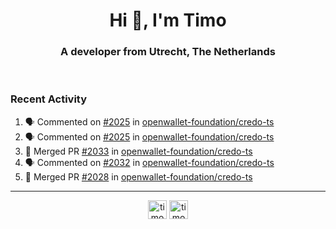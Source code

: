 <h1 align="center">Hi 👋, I'm Timo</h1>
<h3 align="center">A developer from Utrecht, The Netherlands</h3>
<br/>
<!-- https://github.com/rahuldkjain/github-profile-readme-generator --!>

<!--  <p align="left"><img src="https://github-readme-stats.vercel.app/api?username=timoglastra&show_icons=true&count_private=true&" alt="timoglastra" /></p> --!>

<!--
Github language stats
<p align="left"><img src="https://github-readme-stats.vercel.app/api/top-langs/?username=timoglastra&layout=compact" alt="timoglastra" /><p>
-->

<!-- Codestats language stats -->
<!-- <p align="left"><img src="https://codestats-readme.vercel.app/api/top-langs/?username=timoglastra&layout=compact&language_count=12" alt="timoglastra" /><p>    --!>
  
<h3>Recent Activity</h3>

<!--START_SECTION:activity-->
1. 🗣 Commented on [#2025](https://github.com/openwallet-foundation/credo-ts/pull/2025#issuecomment-2348402961) in [openwallet-foundation/credo-ts](https://github.com/openwallet-foundation/credo-ts)
2. 🗣 Commented on [#2025](https://github.com/openwallet-foundation/credo-ts/pull/2025#issuecomment-2348401337) in [openwallet-foundation/credo-ts](https://github.com/openwallet-foundation/credo-ts)
3. 🎉 Merged PR [#2033](https://github.com/openwallet-foundation/credo-ts/pull/2033) in [openwallet-foundation/credo-ts](https://github.com/openwallet-foundation/credo-ts)
4. 🗣 Commented on [#2032](https://github.com/openwallet-foundation/credo-ts/issues/2032#issuecomment-2346744205) in [openwallet-foundation/credo-ts](https://github.com/openwallet-foundation/credo-ts)
5. 🎉 Merged PR [#2028](https://github.com/openwallet-foundation/credo-ts/pull/2028) in [openwallet-foundation/credo-ts](https://github.com/openwallet-foundation/credo-ts)
<!--END_SECTION:activity-->

---

<p align="center">
<a href="https://twitter.com/timoglastra" target="blank"><img align="center" src="https://cdn.jsdelivr.net/npm/simple-icons@3.0.1/icons/twitter.svg" alt="timoglastra" height="30" width="30" /></a>
<a href="https://linkedin.com/in/timoglastra" target="blank"><img align="center" src="https://cdn.jsdelivr.net/npm/simple-icons@3.0.1/icons/linkedin.svg" alt="timoglastra" height="30" width="30" /></a>
</p>



